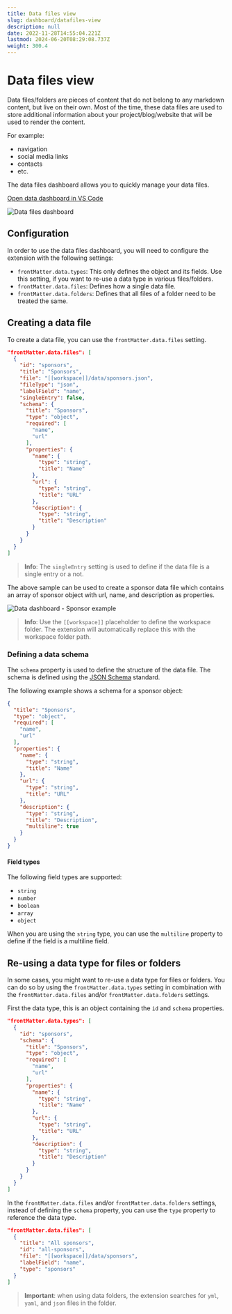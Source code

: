 ```yaml
---
title: Data files view
slug: dashboard/datafiles-view
description: null
date: 2022-11-28T14:55:04.221Z
lastmod: 2024-06-20T08:29:08.737Z
weight: 300.4
---
```


# Data files view

Data files/folders are pieces of content that do not belong to any markdown content, but live on
their own. Most of the time, these data files are used to store additional information about your
project/blog/website that will be used to render the content.

For example: 

- navigation
- social media links
- contacts
- etc.

The data files dashboard allows you to quickly manage your data files.

<!-- FM:Snippet:Start data:{"id":"Open in VS Code","fields":[{"name":"title","value":"Open data dashboard in VS Code"},{"name":"command","value":"frontMatter.dashboard.data"},{"name":"title","value":"Open data dashboard in VS Code"}]} -->
<a class="open_vscode" title="Open data dashboard in VS Code" href='vscode://eliostruyf.execcommand?command=frontMatter.dashboard.data'>
  Open data dashboard in VS Code
</a>
<!-- FM:Snippet:End -->

![Data files dashboard][01]

## Configuration

In order to use the data files dashboard, you will need to configure the extension with the
following settings:

- `frontMatter.data.types`: This only defines the object and its fields. Use this setting, if you
  want to re-use a data type in various files/folders.
- `frontMatter.data.files`: Defines how a single data file.
- `frontMatter.data.folders`: Defines that all files of a folder need to be treated the same.

## Creating a data file

To create a data file, you can use the `frontMatter.data.files` setting.

```json
"frontMatter.data.files": [
  {
    "id": "sponsors",
    "title": "Sponsors",
    "file": "[[workspace]]/data/sponsors.json",
    "fileType": "json",
    "labelField": "name",
    "singleEntry": false,
    "schema": {
      "title": "Sponsors",
      "type": "object",
      "required": [
        "name",
        "url"
      ],
      "properties": {
        "name": {
          "type": "string",
          "title": "Name"
        },
        "url": {
          "type": "string",
          "title": "URL"
        },
        "description": {
          "type": "string",
          "title": "Description"
        }
      }
    }
  }
]
```

> **Info**: The `singleEntry` setting is used to define if the data file is a single entry or a not.

The above sample can be used to create a sponsor data file which contains an array of sponsor object
with url, name, and description as properties.

![Data dashboard - Sponsor example][02]

<!-- markdownlint-disable MD028 -->
> **Info**: Use the `[[workspace]]` placeholder to define the workspace folder. The extension will
> automatically replace this with the workspace folder path.
<!-- markdownlint-enable MD028 -->

### Defining a data schema

The `schema` property is used to define the structure of the data file. The schema is defined using
the [JSON Schema][03] standard.

The following example shows a schema for a sponsor object:

```json
{
  "title": "Sponsors",
  "type": "object",
  "required": [
    "name",
    "url"
  ],
  "properties": {
    "name": {
      "type": "string",
      "title": "Name"
    },
    "url": {
      "type": "string",
      "title": "URL"
    },
    "description": {
      "type": "string",
      "title": "Description",
      "multiline": true
    }
  }
}
```

#### Field types

The following field types are supported:

- `string`
- `number`
- `boolean`
- `array`
- `object`

When you are using the `string` type, you can use the `multiline` property to define if the field is
a multiline field.

## Re-using a data type for files or folders

In some cases, you might want to re-use a data type for files or folders. You can do so by using the
`frontMatter.data.types` setting in combination with the `frontMatter.data.files` and/or
`frontMatter.data.folders` settings.

First the data type, this is an object containing the `id` and `schema` properties.

```json
"frontMatter.data.types": [
  {
    "id": "sponsors",
    "schema": {
      "title": "Sponsors",
      "type": "object",
      "required": [
        "name",
        "url"
      ],
      "properties": {
        "name": {
          "type": "string",
          "title": "Name"
        },
        "url": {
          "type": "string",
          "title": "URL"
        },
        "description": {
          "type": "string",
          "title": "Description"
        }
      }
    }
  }
]
```

In the `frontMatter.data.files` and/or `frontMatter.data.folders` settings, instead of defining the
`schema` property, you can use the `type` property to reference the data type.

```json
"frontMatter.data.files": [
  {
    "title": "All sponsors",
    "id": "all-sponsors",
    "file": "[[workspace]]/data/sponsors",
    "labelField": "name",
    "type": "sponsors"
  }
]
```

> **Important**: when using data folders, the extension searches for `yml`, `yaml`, and `json` files
> in the folder.

<!-- Link References -->
[01]: /releases/v6.0.0/data-files-dashboard.png
[02]: /releases/v6.0.0/data-dashboard-sample.png
[03]: https://json-schema.org/
